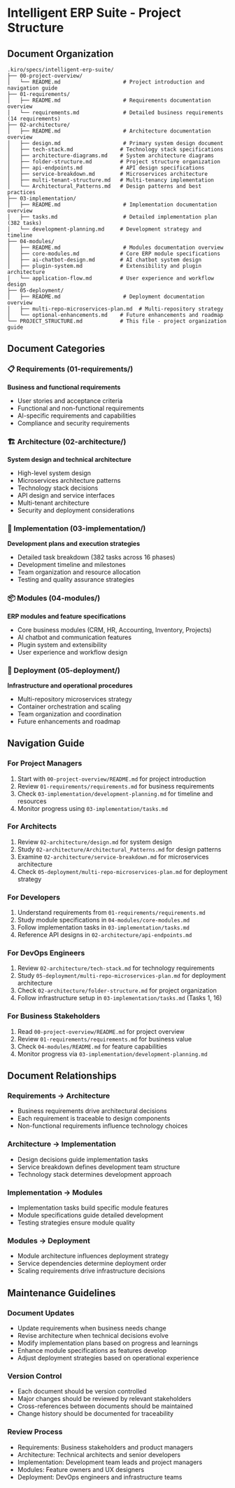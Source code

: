 # Intelligent ERP Suite - Project Structure

## Document Organization

```
.kiro/specs/intelligent-erp-suite/
├── 00-project-overview/
│   └── README.md                    # Project introduction and navigation guide
├── 01-requirements/
│   ├── README.md                    # Requirements documentation overview
│   └── requirements.md              # Detailed business requirements (14 requirements)
├── 02-architecture/
│   ├── README.md                    # Architecture documentation overview
│   ├── design.md                    # Primary system design document
│   ├── tech-stack.md               # Technology stack specifications
│   ├── architecture-diagrams.md    # System architecture diagrams
│   ├── folder-structure.md         # Project structure organization
│   ├── api-endpoints.md            # API design specifications
│   ├── service-breakdown.md        # Microservices architecture
│   ├── multi-tenant-structure.md   # Multi-tenancy implementation
│   └── Architectural_Patterns.md   # Design patterns and best practices
├── 03-implementation/
│   ├── README.md                    # Implementation documentation overview
│   ├── tasks.md                     # Detailed implementation plan (382 tasks)
│   └── development-planning.md     # Development strategy and timeline
├── 04-modules/
│   ├── README.md                    # Modules documentation overview
│   ├── core-modules.md             # Core ERP module specifications
│   ├── ai-chatbot-design.md        # AI chatbot system design
│   ├── plugin-system.md            # Extensibility and plugin architecture
│   └── application-flow.md         # User experience and workflow design
├── 05-deployment/
│   ├── README.md                    # Deployment documentation overview
│   ├── multi-repo-microservices-plan.md  # Multi-repository strategy
│   └── optional-enhancements.md    # Future enhancements and roadmap
└── PROJECT_STRUCTURE.md            # This file - project organization guide
```

## Document Categories

### 📋 Requirements (01-requirements/)
**Business and functional requirements**
- User stories and acceptance criteria
- Functional and non-functional requirements
- AI-specific requirements and capabilities
- Compliance and security requirements

### 🏗️ Architecture (02-architecture/)
**System design and technical architecture**
- High-level system design
- Microservices architecture patterns
- Technology stack decisions
- API design and service interfaces
- Multi-tenant architecture
- Security and deployment considerations

### 🔨 Implementation (03-implementation/)
**Development plans and execution strategies**
- Detailed task breakdown (382 tasks across 16 phases)
- Development timeline and milestones
- Team organization and resource allocation
- Testing and quality assurance strategies

### 📦 Modules (04-modules/)
**ERP modules and feature specifications**
- Core business modules (CRM, HR, Accounting, Inventory, Projects)
- AI chatbot and communication features
- Plugin system and extensibility
- User experience and workflow design

### 🚀 Deployment (05-deployment/)
**Infrastructure and operational procedures**
- Multi-repository microservices strategy
- Container orchestration and scaling
- Team organization and coordination
- Future enhancements and roadmap

## Navigation Guide

### For Project Managers
1. Start with `00-project-overview/README.md` for project introduction
2. Review `01-requirements/requirements.md` for business requirements
3. Check `03-implementation/development-planning.md` for timeline and resources
4. Monitor progress using `03-implementation/tasks.md`

### For Architects
1. Review `02-architecture/design.md` for system design
2. Study `02-architecture/Architectural_Patterns.md` for design patterns
3. Examine `02-architecture/service-breakdown.md` for microservices architecture
4. Check `05-deployment/multi-repo-microservices-plan.md` for deployment strategy

### For Developers
1. Understand requirements from `01-requirements/requirements.md`
2. Study module specifications in `04-modules/core-modules.md`
3. Follow implementation tasks in `03-implementation/tasks.md`
4. Reference API designs in `02-architecture/api-endpoints.md`

### For DevOps Engineers
1. Review `02-architecture/tech-stack.md` for technology requirements
2. Study `05-deployment/multi-repo-microservices-plan.md` for deployment architecture
3. Check `02-architecture/folder-structure.md` for project organization
4. Follow infrastructure setup in `03-implementation/tasks.md` (Tasks 1, 16)

### For Business Stakeholders
1. Read `00-project-overview/README.md` for project overview
2. Review `01-requirements/requirements.md` for business value
3. Check `04-modules/README.md` for feature capabilities
4. Monitor progress via `03-implementation/development-planning.md`

## Document Relationships

### Requirements → Architecture
- Business requirements drive architectural decisions
- Each requirement is traceable to design components
- Non-functional requirements influence technology choices

### Architecture → Implementation
- Design decisions guide implementation tasks
- Service breakdown defines development team structure
- Technology stack determines development approach

### Implementation → Modules
- Implementation tasks build specific module features
- Module specifications guide detailed development
- Testing strategies ensure module quality

### Modules → Deployment
- Module architecture influences deployment strategy
- Service dependencies determine deployment order
- Scaling requirements drive infrastructure decisions

## Maintenance Guidelines

### Document Updates
- Update requirements when business needs change
- Revise architecture when technical decisions evolve
- Modify implementation plans based on progress and learnings
- Enhance module specifications as features develop
- Adjust deployment strategies based on operational experience

### Version Control
- Each document should be version controlled
- Major changes should be reviewed by relevant stakeholders
- Cross-references between documents should be maintained
- Change history should be documented for traceability

### Review Process
- Requirements: Business stakeholders and product managers
- Architecture: Technical architects and senior developers
- Implementation: Development team leads and project managers
- Modules: Feature owners and UX designers
- Deployment: DevOps engineers and infrastructure teams